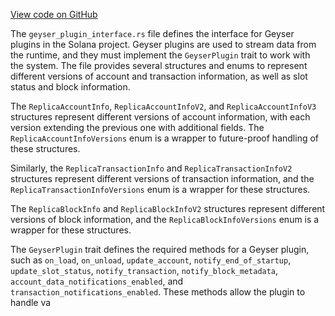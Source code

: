 [View code on GitHub](https://github.com/solana-labs/solana/blob/master/geyser-plugin-interface/src/geyser_plugin_interface.rs)

The `geyser_plugin_interface.rs` file defines the interface for Geyser plugins in the Solana project. Geyser plugins are used to stream data from the runtime, and they must implement the `GeyserPlugin` trait to work with the system. The file provides several structures and enums to represent different versions of account and transaction information, as well as slot status and block information.

The `ReplicaAccountInfo`, `ReplicaAccountInfoV2`, and `ReplicaAccountInfoV3` structures represent different versions of account information, with each version extending the previous one with additional fields. The `ReplicaAccountInfoVersions` enum is a wrapper to future-proof handling of these structures.

Similarly, the `ReplicaTransactionInfo` and `ReplicaTransactionInfoV2` structures represent different versions of transaction information, and the `ReplicaTransactionInfoVersions` enum is a wrapper for these structures.

The `ReplicaBlockInfo` and `ReplicaBlockInfoV2` structures represent different versions of block information, and the `ReplicaBlockInfoVersions` enum is a wrapper for these structures.

The `GeyserPlugin` trait defines the required methods for a Geyser plugin, such as `on_load`, `on_unload`, `update_account`, `notify_end_of_startup`, `update_slot_status`, `notify_transaction`, `notify_block_metadata`, `account_data_notifications_enabled`, and `transaction_notifications_enabled`. These methods allow the plugin to handle va